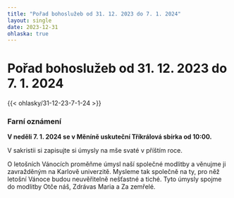 ```yaml
---
title: "Pořad bohoslužeb od 31. 12. 2023 do 7. 1. 2024"
layout: single
date: 2023-12-31
ohlaska: true
---
```

# Pořad bohoslužeb od 31. 12. 2023 do 7. 1. 2024

{{< ohlasky/31-12-23-7-1-24 >}}

### Farní oznámení

**V neděli 7. 1. 2024 se v Měníně uskuteční Tříkrálová sbírka od 10:00.**

V sakristii si zapisujte si úmysly na mše svaté v příštím roce.

O letošních Vánocích proměňme úmysl naší společné modlitby a věnujme ji zavražděným na Karlově univerzitě. Mysleme tak společně na ty, pro něž letošní Vánoce budou neuvěřitelně nešťastné a tiché. Tyto úmysly spojme do modlitby Otče náš, Zdrávas Maria a Za zemřelé.